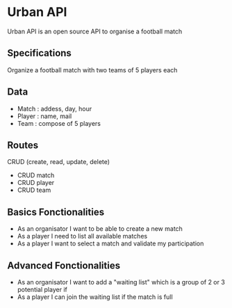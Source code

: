 # Urban API
Urban API is an open source API to organise a football match

## Specifications
Organize a football match with two teams of 5 players each


## Data
* Match : addess, day, hour
* Player : name, mail
* Team : compose of 5 players

## Routes
CRUD (create, read, update, delete) 
* CRUD match
* CRUD player
* CRUD team

## Basics Fonctionalities
* As an organisator I want to be able to create a new match
* As a player I need to list all available matches
* As a player I want to select a match and validate my participation


## Advanced Fonctionalities
* As an organisator I want to add a "waiting list" which is a group of 2 or 3 potential player if 
* As a player I can join the waiting list if the match is full
